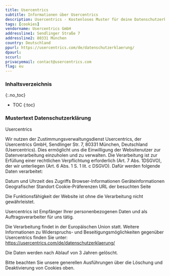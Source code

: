 ```yaml
---
title: Usercentrics
subtitle: Informationen über Usercentrics
description: Usercentrics - Kostenloses Muster für deine Datenschutzerklärung inkl. technischer und juristischer Hinweise.
tags: [cookies]
vendorname: Usercentrics GmbH
addressline1: Sendlinger Straße 7
addressline2: 80331 München
country: Deutschland
ppurl: https://usercentrics.com/de/datenschutzerklaerung/
dpaurl: 
sccurl: 
privacyemail: contact@usercentrics.com
flag: eu
---
```

### Inhaltsverzeichnis
{:.no_toc}
* TOC
{:toc}

### Mustertext Datenschutzerklärung
Usercentrics

Wir nutzen der Zustimmungsverwaltungsdienst Usercentrics, der Usercentrics GmbH, Sendlinger Str. 7, 80331 München, Deutschland (Usercentrics). Dies ermöglicht uns die Einwilligung der Websitenutzer zur Datenverarbeitung einzuholen und zu verwalten. Die Verarbeitung ist zur Erfüllung einer rechtlichen Verpflichtung erforderlich (Art. 7 Abs. 1DSGVO), der wir unterliegen (Art. 6 Abs. 1 S. 1 lit. c DSGVO). Dafür werden folgende Daten verarbeitet:

Datum und Uhrzeit des Zugriffs
Browser-Informationen
Geräteinformationen
Geografischer Standort
Cookie-Präferenzen
URL der besuchten Seite

Die Funktionsfähigkeit der Website ist ohne die Verarbeitung nicht gewährleistet.

Usercentrics ist Empfänger Ihrer personenbezogenen Daten und als Auftragsverarbeiter für uns tätig.

Die Verarbeitung findet in der Europäischen Union statt. Weitere Informationen zu Widerspruchs- und Beseitigungsmöglichkeiten gegenüber Usercentrics finden Sie unter: https://usercentrics.com/de/datenschutzerklaerung/

Die Daten werden nach Ablauf von 3 Jahren gelöscht.

Bitte beachten Sie unsere generellen Ausführungen über die Löschung und Deaktivierung von Cookies oben.